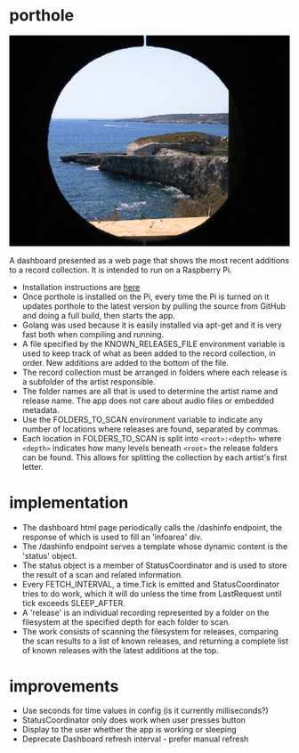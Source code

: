 # porthole

![alt tag](static/porthole.jpg)

A dashboard presented as a web page that shows the most recent additions to a record collection. It is intended to run on a Raspberry Pi.

* Installation instructions are [here](PI.md)
* Once porthole is installed on the Pi, every time the Pi is turned on it updates porthole to the latest version by pulling the source from GitHub and doing a full build, then starts the app.
* Golang was used because it is easily installed via apt-get and it is very fast both when compiling and running.
* A file specified by the KNOWN_RELEASES_FILE environment variable is used to keep track of what as been added to the record collection, in order. New additions are added to the bottom of the file.
* The record collection must be arranged in folders where each release is a subfolder of the artist responsible.
* The folder names are all that is used to determine the artist name and release name. The app does not care about audio files or embedded metadata.
* Use the FOLDERS_TO_SCAN environment variable to indicate any number of locations where releases are found, separated by commas.
* Each location in FOLDERS_TO_SCAN is split into `<root>:<depth>` where `<depth>` indicates how many levels beneath `<root>` the release folders can be found. This allows for splitting the collection by each artist's first letter.

# implementation

* The dashboard html page periodically calls the /dashinfo endpoint, the response of which is used to fill an 'infoarea' div.
* The /dashinfo endpoint serves a template whose dynamic content is the 'status' object.
* The status object is a member of StatusCoordinator and is used to store the result of a scan and related information.
* Every FETCH_INTERVAL, a time.Tick is emitted and StatusCoordinator tries to do work, which it will do unless the time from LastRequest until tick exceeds SLEEP_AFTER.
* A 'release' is an individual recording represented by a folder on the filesystem at the specified depth for each folder to scan.
* The work consists of scanning the filesystem for releases, comparing the scan results to a list of known releases, and returning a complete list of known releases with the latest additions at the top.

# improvements

* Use seconds for time values in config (is it currently milliseconds?)
* StatusCoordinator only does work when user presses button
* Display to the user whether the app is working or sleeping
* Deprecate Dashboard refresh interval - prefer manual refresh